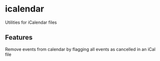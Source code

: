 # icalendar
Utilities for iCalendar files

## Features
Remove events from calendar by flagging all events as cancelled in an iCal file
